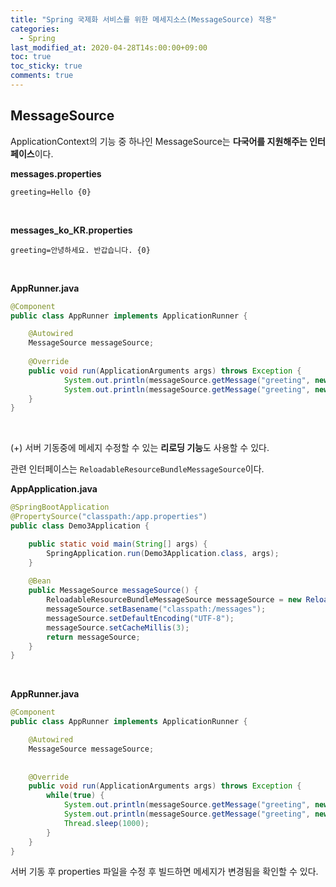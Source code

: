 ```yaml
---
title: "Spring 국제화 서비스를 위한 메세지소스(MessageSource) 적용"
categories:
  - Spring
last_modified_at: 2020-04-28T14s:00:00+09:00
toc: true
toc_sticky: true
comments: true
---
```


## MessageSource

ApplicationContext의 기능 중 하나인 MessageSource는 **다국어를 지원해주는 인터페이스**이다.

**messages.properties**

```properties
greeting=Hello {0}
```

<br/>

**messages_ko_KR.properties**

```properties
greeting=안녕하세요. 반갑습니다. {0}
```

<br/>

**AppRunner.java**

```java
@Component
public class AppRunner implements ApplicationRunner {

	@Autowired 
	MessageSource messageSource;
	
	@Override
	public void run(ApplicationArguments args) throws Exception {
			System.out.println(messageSource.getMessage("greeting", new String[] {"지니"}, Locale.KOREA));
			System.out.println(messageSource.getMessage("greeting", new String[] {"Jinny"}, Locale.getDefault()));
	}	
}
```

<br/>

(+) 서버 기동중에 메세지 수정할 수 있는 **리로딩 기능**도 사용할 수 있다.

관련 인터페이스는 `ReloadableResourceBundleMessageSource`이다.

**AppApplication.java**

```java
@SpringBootApplication
@PropertySource("classpath:/app.properties")
public class Demo3Application {

	public static void main(String[] args) {
		SpringApplication.run(Demo3Application.class, args);
	}
	
	@Bean
	public MessageSource messageSource() {
		ReloadableResourceBundleMessageSource messageSource = new ReloadableResourceBundleMessageSource();
		messageSource.setBasename("classpath:/messages");
		messageSource.setDefaultEncoding("UTF-8");
		messageSource.setCacheMillis(3);
		return messageSource;
	}
}
```

<br/>

**AppRunner.java**

```java
@Component
public class AppRunner implements ApplicationRunner {

	@Autowired 
	MessageSource messageSource;
	
	
	@Override
	public void run(ApplicationArguments args) throws Exception {
		while(true) {
			System.out.println(messageSource.getMessage("greeting", new String[] {"지니"}, Locale.KOREA));
			System.out.println(messageSource.getMessage("greeting", new String[] {"Jinny"}, Locale.getDefault()));
			Thread.sleep(1000);
		}
	}	
}
```

서버 기동 후 properties 파일을 수정 후 빌드하면 메세지가 변경됨을 확인할 수 있다.